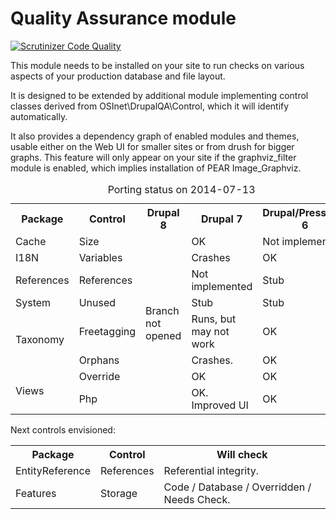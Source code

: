 Quality Assurance module
========================

[![Scrutinizer Code Quality](https://scrutinizer-ci.com/g/FGM/qa/badges/quality-score.png?b=7.x-1.x)](https://scrutinizer-ci.com/g/FGM/qa/?branch=7.x-1.x)

This module needs to be installed on your site to run checks on various aspects
of your production database and file layout.

It is designed to be extended by additional module implementing control classes
derived from OSInet\DrupalQA\Control, which it will identify automatically.

It also provides a dependency graph of enabled modules and themes, usable either
on the Web UI for smaller sites or from drush for bigger graphs. This feature
will only appear on your site if the graphviz_filter module is enabled, which
implies installation of PEAR Image_Graphviz.

<table>
  <caption>Porting status on 2014-07-13</caption>
  <tr>
    <th>Package</th>
    <th>Control</th>
    <th>Drupal 8</th>
    <th>Drupal 7</th>
    <th>Drupal/Pressflow 6</th>
    </tr>
  <tr>
    <td>Cache</td>
    <td>Size</td>
    <td rowspan="8">Branch not opened</td>
    <td>OK</td>
    <td>Not implemented</td>
    </tr>
  <tr>
    <td>I18N</td>
    <td>Variables</td>
    <td>Crashes</td>
    <td>OK</td>
    </tr>
  <tr>
    <td>References</td>
    <td>References</td>
    <td>Not implemented</td>
    <td>Stub</td>
    </tr>
  <tr>
    <td>System</td>
    <td>Unused</td>
    <td>Stub</td>
    <td>Stub</td>
    </tr>
  <tr>
    <td rowspan="2">Taxonomy</td>
    <td>Freetagging</td>
    <td>Runs, but may not work</td>
    <td>OK</td>
    </tr>
  <tr>
    <td>Orphans</td>
    <td>Crashes.</td>
    <td>OK</td>
    </tr>
  <tr>
    <td rowspan="2">Views</td>
    <td>Override</td>
    <td>OK</td>
    <td>OK</td>
    </tr>
  <tr>
    <td>Php</td>
    <td>OK. Improved UI</td>
    <td>OK</td>
    </tr>
  </table>

Next controls envisioned:

<table>
  <tr>
    <th>Package</th>
    <th>Control</th>
    <th>Will check</th>
    </tr>
  <tr>
    <td>EntityReference</td>
    <td>References</td>
    <td>Referential integrity.</td>
    </tr>
  <tr>
    <td>Features</td>
    <td>Storage</td>
    <td>Code / Database / Overridden / Needs Check.</td>
    </tr>
  </table>


